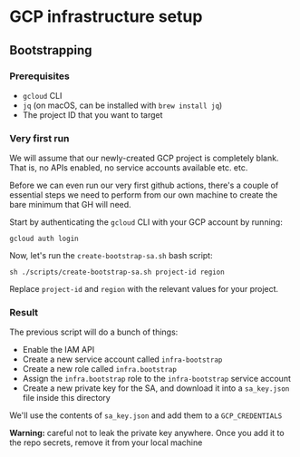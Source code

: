 # GCP infrastructure setup

## Bootstrapping

### Prerequisites

- `gcloud` CLI
- `jq` (on macOS, can be installed with `brew install jq`)
- The project ID that you want to target

### Very first run

We will assume that our newly-created GCP project is completely blank. That is, no APIs enabled, no service accounts available etc. etc.

Before we can even run our very first github actions, there's a couple of essential steps we need to perform from our own machine to create the bare minimum that GH will need.

Start by authenticating the `gcloud` CLI with your GCP account by running:

```
gcloud auth login
```

Now, let's run the `create-bootstrap-sa.sh` bash script:

```
sh ./scripts/create-bootstrap-sa.sh project-id region
```

Replace `project-id` and `region` with the relevant values for your project.

### Result

The previous script will do a bunch of things:

- Enable the IAM API
- Create a new service account called `infra-bootstrap`
- Create a new role called `infra.bootstrap`
- Assign the `infra.bootstrap` role to the `infra-bootstrap` service account
- Create a new private key for the SA, and download it into a `sa_key.json` file inside this directory

We'll use the contents of `sa_key.json` and add them to a `GCP_CREDENTIALS` 

**Warning:** careful not to leak the private key anywhere. Once you add it to the repo secrets, remove it from your local machine